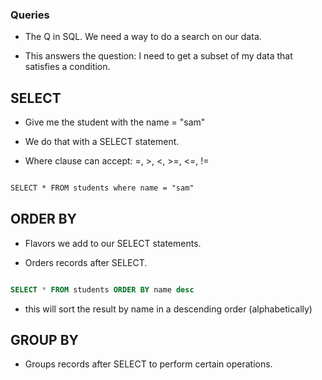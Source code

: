 ### Queries

- The Q in SQL. We need a way to do a search on our data.

- This answers the question: I need to get a subset of my data that satisfies a condition.


## SELECT

- Give me the student with the name = "sam"

- We do that with a SELECT statement.

- Where clause can accept: =, >, <, >=, <=, !=

```html

SELECT * FROM students where name = "sam"

```


## ORDER BY

- Flavors we add to our SELECT statements.

- Orders records after SELECT.

```sql

SELECT * FROM students ORDER BY name desc

```
- this will sort the result by name in a descending order (alphabetically)


## GROUP BY

- Groups records after SELECT to perform certain operations.
